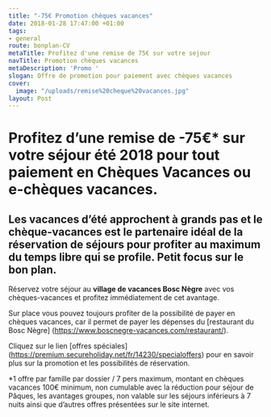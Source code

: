 ```yaml
---
title: "-75€ Promotion chèques vacances"
date: 2018-01-28 17:47:00 +01:00
tags:
- general
route: bonplan-CV
metaTitle: Profitez d'une remise de 75€ sur votre sejour
navTitle: Promotion chèques vacances
metaDescription: 'Promo '
slogan: Offre de promotion pour paiement avec chèques vacances
cover:
  image: "/uploads/remise%20cheque%20vacances.jpg"
layout: Post
---
```


# Profitez d’une remise de -75€* sur votre séjour été 2018 pour tout paiement en Chèques Vacances ou e-chèques vacances. 

## Les vacances d’été approchent à grands pas et le chèque-vacances est le partenaire idéal de la réservation de séjours pour profiter au maximum du temps libre qui se profile. Petit focus sur le bon plan. 

Réservez votre séjour au **village de vacances Bosc Nègre** avec vos chèques-vacances et profitez immédiatement de cet avantage. 

Sur place vous pouvez toujours profiter de la possibilité de payer en chèques vacances, car il permet de payer les dépenses du [restaurant du Bosc Nègre] (https://www.boscnegre-vacances.com/restaurant/). 


Cliquez sur le lien [offres spéciales] (https://premium.secureholiday.net/fr/14230/specialoffers) pour en savoir plus sur la promotion et les possibilités de réservation. 


*1 offre par famille par dossier / 7 pers maximum, montant en chèques vacances 100€ minimum, non cumulable avec la réduction pour séjour de Pâques, les avantages groupes, non valable sur les séjours inférieurs à 7 nuits ainsi que d’autres offres présentées sur le site internet.
